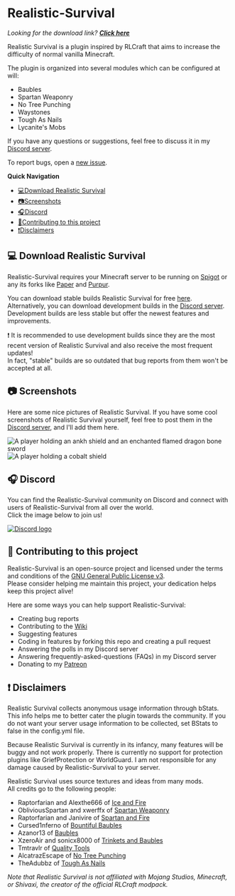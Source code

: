 # Realistic-Survival
*Looking for the download link? **[Click here](https://www.spigotmc.org/resources/realistic-survival-1-17-temperature-thirst-baubles.93795/)***

Realistic Survival is a plugin inspired by RLCraft that aims to 
increase the difficulty of normal vanilla Minecraft.

The plugin is organized into several modules which can be configured at will: 
- Baubles
- Spartan Weaponry
- No Tree Punching
- Waystones
- Tough As Nails
- Lycanite's Mobs

If you have any questions or suggestions,
feel free to discuss it in my [Discord server](https://discord.gg/mMt3f4usqK).  

To report bugs, open a [new issue](https://github.com/ValMobile/RealisticSurvival/issues/new).

**Quick Navigation**
- [💻Download Realistic Survival](https://github.com/ValMobile/RealisticSurvival#-download-realisticsurvival)
- [📷Screenshots](https://github.com/ValMobile/RealisticSurvival#-screenshots)
- [🎧Discord](https://github.com/ValMobile/RealisticSurvival#-discord)
- [🤝Contributing to this project](https://github.com/ValMobile/RealisticSurvival#-contributing-to-this-project)
- [❗Disclaimers](https://github.com/ValMobile/RealisticSurvival#-disclaimers)

## 💻 Download Realistic Survival
Realistic-Survival requires your Minecraft server to be running on [Spigot](https://www.spigotmc.org/) or any
its forks like [Paper](https://papermc.io/) and [Purpur](https://purpur.pl3x.net/).

You can download stable builds Realistic Survival for free [here](https://www.spigotmc.org/resources/realistic-survival-1-17-temperature-thirst-baubles.93795/).  
Alternatively, you can download development builds in the [Discord server](https://discord.gg/mMt3f4usqK). Development
builds are less stable but offer the newest features and improvements.

❗ It is recommended to use development builds since
they are the most recent version of Realistic Survival and also receive the most frequent updates!   
In fact, "stable" builds are so outdated that bug reports from them won't be accepted at all.

## 📷 Screenshots
Here are some nice pictures of Realistic Survival. 
If you have some cool screenshots 
of Realistic Survival yourself, feel free to post them in the [Discord server](https://discord.gg/mMt3f4usqK), 
and I'll add them here.

![A player holding an ankh shield and an enchanted flamed dragon bone sword](https://i.imgur.com/GtbXi8g.png)
![A player holding a cobalt shield](https://i.imgur.com/hZrfDS6.png)

## 🎧 Discord
You can find the Realistic-Survival community on Discord and connect with users of Realistic-Survival from all over the world.  
Click the image below to join us!

[![Discord logo](https://th.bing.com/th/id/OIP.nmHobRJPgkH-7YQqXsbCqwHaEK?pid=ImgDet&rs=1)](https://discord.gg/mMt3f4usqK)

## 🤝 Contributing to this project
Realistic-Survival is an open-source project and licensed under the terms and conditions of the
[GNU General Public License v3](https://github.com/ValMobile/RealisticSurvival/blob/master/LICENSE.md).  
Please consider helping me maintain this project, your dedication helps keep this project alive!  

Here are some ways you can help support Realistic-Survival:
 - Creating bug reports 
 - Contributing to the [Wiki](https://github.com/ValMobile/RealisticSurvival/wiki/Expanding-the-Wiki)
 - Suggesting features
 - Coding in features by forking this repo and creating a pull request
 - Answering the polls in my Discord server
 - Answering frequently-asked-questions (FAQs) in my Discord server
 - Donating to my [Patreon](https://www.patreon.com/val_mobile)

## ❗ Disclaimers
Realistic Survival collects anonymous usage information through bStats. This info helps me to better
cater the plugin towards the community. If you do not want your server usage
information to be collected, set BStats to false in the config.yml file.

Because Realistic Survival is currently in its infancy, many features will be buggy and
not work properly. There is currently no support for protection plugins like GriefProtection
or WorldGuard. I am not responsible for any damage caused by Realistic-Survival to your server.

Realistic Survival uses source textures and ideas from many mods.  
All credits go to the following people:
 - Raptorfarian and Alexthe666 of [Ice and Fire](https://www.curseforge.com/minecraft/mc-mods/ice-and-fire-dragons)
 - ObliviousSpartan and xwerffx of [Spartan Weaponry](https://www.curseforge.com/minecraft/mc-mods/spartan-weaponry)
 - Raptorfarian and Janivire of [Spartan and Fire](https://www.curseforge.com/minecraft/mc-mods/spartan-and-fire)
 - Cursed1nferno of [Bountiful Baubles](https://www.curseforge.com/minecraft/mc-mods/bountifulbaubles)
 - Azanor13 of [Baubles](https://www.curseforge.com/minecraft/mc-mods/baubles)
 - XzeroAir and sonicx8000 of [Trinkets and Baubles](https://www.curseforge.com/minecraft/mc-mods/trinkets-and-baubles)
 - Tmtravlr of [Quality Tools](https://www.curseforge.com/minecraft/mc-mods/quality-tools)
 - AlcatrazEscape of [No Tree Punching](https://www.curseforge.com/minecraft/mc-mods/no-tree-punching)
 - TheAdubbz of [Tough As Nails](https://www.curseforge.com/minecraft/mc-mods/tough-as-nails)

*Note that Realistic Survival is not affiliated with Mojang Studios, Minecraft, 
or Shivaxi, the creator of the official RLCraft modpack.*